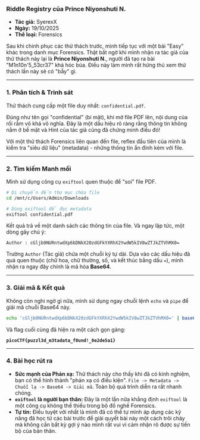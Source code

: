 ### **Riddle Registry của Prince Niyonshuti N.**

  * **Tác giả:** SyerexX
  * **Ngày:** 19/10/2025
  * **Thể loại:** Forensics

Sau khi chinh phục các thử thách trước, mình tiếp tục với một bài "Easy" khác trong danh mục Forensics. Thật bất ngờ khi mình nhận ra tác giả của thử thách này lại là **Prince Niyonshuti N.**, người đã tạo ra bài "M1n10n'5\_53cr37" khá hóc búa. Điều này làm mình rất hứng thú xem thử thách lần này sẽ có "bẫy" gì.

-----

### **1. Phân tích & Trinh sát**

Thử thách cung cấp một file duy nhất: `confidential.pdf`.

Đúng như tên gọi "confidential" (bí mật), khi mở file PDF lên, nội dung của rối rắm vô khá vô nghĩa. Đây là một dấu hiệu rõ ràng rằng thông tin không nằm ở bề mặt và Hint của tác giả cũng đã chứng minh điều đó!

Với một thử thách Forensics liên quan đến file, reflex đầu tiên của mình là kiểm tra "siêu dữ liệu" (metadata) - những thông tin ẩn đính kèm với file.

-----

### **2. Tìm kiếm Manh mối**

Mình sử dụng công cụ `exiftool` quen thuộc để "soi" file PDF.

```bash
# Di chuyển đến thư mục chứa file
cd /mnt/c/Users/Admin/Downloads

# Dùng exiftool để đọc metadata
exiftool confidential.pdf
```

Kết quả trả về một danh sách các thông tin của file. Và ngay lập tức, một dòng gây chú ý:

```
Author : cGljb0NURntwdXp6bDNkX20zdGFkYXRhX2YwdW5kIV8wZTJkZTVhMX0=
```

Trường `Author` (Tác giả) chứa một chuỗi ký tự dài. Dựa vào các dấu hiệu đã quá quen thuộc (chữ hoa, chữ thường, số, và kết thúc bằng dấu `=`), mình nhận ra ngay đây chính là mã hóa **Base64**.

-----

### **3. Giải mã & Kết quả**

Không còn nghi ngờ gì nữa, mình sử dụng ngay chuỗi lệnh `echo` và `pipe` để giải mã chuỗi Base64 này.

```bash
echo 'cGljb0NURntwdXp6bDNkX20zdGFkYXRhX2YwdW5kIV8wZTJkZTVhMX0=' | base64 -d
```

Và flag cuối cùng đã hiện ra một cách gọn gàng:

**`picoCTF{puzzl3d_m3tadata_f0und!_0e2de5a1}`**

-----

### **4. Bài học rút ra**

  * **Sức mạnh của Phản xạ:** Thử thách này cho thấy khi đã có kinh nghiệm, bạn có thể hình thành "phản xạ có điều kiện". `File -> Metadata -> Chuỗi lạ -> Base64 -> Giải mã`. Toàn bộ quá trình diễn ra rất nhanh chóng.
  * **`exiftool` là người bạn thân:** Đây là một lần nữa khẳng định `exiftool` là một công cụ không thể thiếu trong bộ đồ nghề Forensics.
  * **Tự tin:** Điều tuyệt vời nhất là mình đã có thể tự mình áp dụng các kỹ năng đã học từ các bài trước để giải quyết bài này một cách trôi chảy mà không cần bất kỳ gợi ý nào mình rất vui vì cảm nhận rõ được sự tiến bộ của bản thân.
